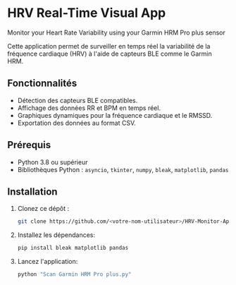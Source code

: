 # HRV Real-Time Visual App
Monitor your Heart Rate Variability using your Garmin HRM Pro plus sensor


Cette application permet de surveiller en temps réel la variabilité de la fréquence cardiaque (HRV) à l'aide de capteurs BLE comme le Garmin HRM.

## Fonctionnalités
- Détection des capteurs BLE compatibles.
- Affichage des données RR et BPM en temps réel.
- Graphiques dynamiques pour la fréquence cardiaque et le RMSSD.
- Exportation des données au format CSV.

## Prérequis
- Python 3.8 ou supérieur
- Bibliothèques Python : `asyncio`, `tkinter`, `numpy`, `bleak`, `matplotlib`, `pandas`

## Installation
1. Clonez ce dépôt :
   ```bash
   git clone https://github.com/<votre-nom-utilisateur>/HRV-Monitor-App.git
   
2. Installez les dépendances:
   ```bash
   pip install bleak matplotlib pandas

3. Lancez l'application:
   ```bash
   python "Scan Garmin HRM Pro plus.py"
